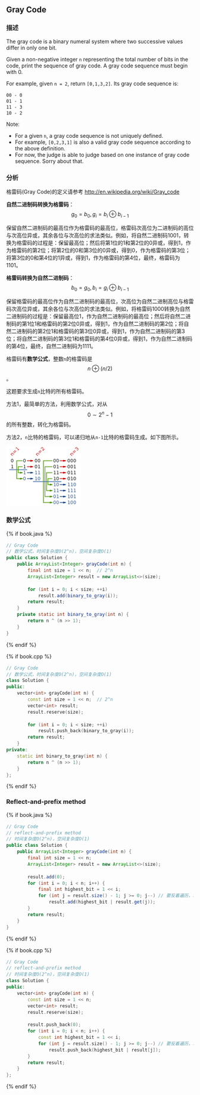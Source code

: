 ## Gray Code


### 描述

The gray code is a binary numeral system where two successive values differ in only one bit.

Given a non-negative integer `n` representing the total number of bits in the code, print the sequence of gray code. A gray code sequence must begin with 0.

For example, given `n = 2`, return `[0,1,3,2]`. Its gray code sequence is:

```
00 - 0
01 - 1
11 - 3
10 - 2
```


Note:

* For a given `n`, a gray code sequence is not uniquely defined.
* For example, `[0,2,3,1]` is also a valid gray code sequence according to the above definition.
* For now, the judge is able to judge based on one instance of gray code sequence. Sorry about that.


### 分析

格雷码(Gray Code)的定义请参考 <http://en.wikipedia.org/wiki/Gray_code>

**自然二进制码转换为格雷码**：$$g_0=b_0, g_i=b_i \oplus b_{i-1}$$

保留自然二进制码的最高位作为格雷码的最高位，格雷码次高位为二进制码的高位与次高位异或，其余各位与次高位的求法类似。例如，将自然二进制码1001，转换为格雷码的过程是：保留最高位；然后将第1位的1和第2位的0异或，得到1，作为格雷码的第2位；将第2位的0和第3位的0异或，得到0，作为格雷码的第3位；将第3位的0和第4位的1异或，得到1，作为格雷码的第4位，最终，格雷码为1101。

**格雷码转换为自然二进制码**：$$b_0=g_0, b_i=g_i \oplus b_{i-1}$$

保留格雷码的最高位作为自然二进制码的最高位，次高位为自然二进制高位与格雷码次高位异或，其余各位与次高位的求法类似。例如，将格雷码1000转换为自然二进制码的过程是：保留最高位1，作为自然二进制码的最高位；然后将自然二进制码的第1位1和格雷码的第2位0异或，得到1，作为自然二进制码的第2位；将自然二进制码的第2位1和格雷码的第3位0异或，得到1，作为自然二进制码的第3位；将自然二进制码的第3位1和格雷码的第4位0异或，得到1，作为自然二进制码的第4位，最终，自然二进制码为1111。

格雷码有**数学公式**，整数`n`的格雷码是$$n \oplus (n/2)$$。

这题要求生成`n`比特的所有格雷码。

方法1，最简单的方法，利用数学公式，对从 $$0\sim2^n-1$$的所有整数，转化为格雷码。

方法2，`n`比特的格雷码，可以递归地从`n-1`比特的格雷码生成。如下图所示。

![The first few steps of the reflect-and-prefix method.](../../images/gray-code-construction.png)


### 数学公式

{% if book.java %}
```java
// Gray Code
// 数学公式，时间复杂度O(2^n)，空间复杂度O(1)
public class Solution {
    public ArrayList<Integer> grayCode(int n) {
        final int size = 1 << n;  // 2^n
        ArrayList<Integer> result = new ArrayList<>(size);

        for (int i = 0; i < size; ++i)
            result.add(binary_to_gray(i));
        return result;
    }
    private static int binary_to_gray(int n) {
        return n ^ (n >> 1);
    }
}
```
{% endif %}

{% if book.cpp %}
```cpp
// Gray Code
// 数学公式，时间复杂度O(2^n)，空间复杂度O(1)
class Solution {
public:
    vector<int> grayCode(int n) {
        const int size = 1 << n;  // 2^n
        vector<int> result;
        result.reserve(size);

        for (int i = 0; i < size; ++i)
            result.push_back(binary_to_gray(i));
        return result;
    }
private:
    static int binary_to_gray(int n) {
        return n ^ (n >> 1);
    }
};
```
{% endif %}


### Reflect-and-prefix method

{% if book.java %}
```java
// Gray Code
// reflect-and-prefix method
// 时间复杂度O(2^n)，空间复杂度O(1)
public class Solution {
    public ArrayList<Integer> grayCode(int n) {
        final int size = 1 << n;
        ArrayList<Integer> result = new ArrayList<>(size);

        result.add(0);
        for (int i = 0; i < n; i++) {
            final int highest_bit = 1 << i;
            for (int j = result.size() - 1; j >= 0; j--) // 要反着遍历，才能对称
                result.add(highest_bit | result.get(j));
        }
        return result;
    }
}
```
{% endif %}

{% if book.cpp %}
```cpp
// Gray Code
// reflect-and-prefix method
// 时间复杂度O(2^n)，空间复杂度O(1)
class Solution {
public:
    vector<int> grayCode(int n) {
        const int size = 1 << n;
        vector<int> result;
        result.reserve(size);
        
        result.push_back(0);
        for (int i = 0; i < n; i++) {
            const int highest_bit = 1 << i;
            for (int j = result.size() - 1; j >= 0; j--) // 要反着遍历，才能对称
                result.push_back(highest_bit | result[j]);
        }
        return result;
    }
};
```
{% endif %}
